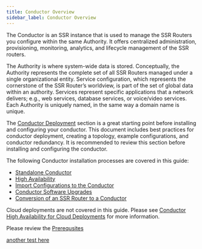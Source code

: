 ```yaml
---
title: Conductor Overview
sidebar_label: Conductor Overview
---
```

The Conductor is an SSR instance that is used to manage the SSR Routers you configure within the same Authority. It offers centralized administration, provisioning, monitoring, analytics, and lifecycle management of the SSR routers. 

The Authority is where system-wide data is stored. Conceptually, the Authority represents the complete set of all SSR Routers managed under a single organizational entity. Service configuration, which represents the cornerstone of the SSR Router’s worldview, is part of the set of global data within an authority. Services represent specific applications that a network delivers; e.g., web services, database services, or voice/video services. Each Authority is uniquely named, in the same way a domain name is unique.

The [Conductor Deployment](bcp_conductor_deployment.md) section is a great starting point before installing and configuring your conductor. This document includes best practices for conductor deployment, creating a topology, example configurations, and conductor redundancy. It is recommended to review this section before installing and configuring the conductor.

The following Conductor installation processes are covered in this guide:

- [Standalone Conductor](single_conductor_install.mdx)
- [High Availability](ha_conductor_install.mdx)
- [Import Configurations to the Conductor](single_conductor_config.md)
- [Conductor Software Upgrades](conductor_upgrade.md)
- [Conversion of an SSR Router to a Conductor](single_conductor_install#conductor-conversion)

Cloud deployments are not covered in this guide. Please see [Conductor High Availability for Cloud Deployments](intro_initialize_HA_conductor.md) for more information.


Please review the [Prerequsites](single_conductor_install#prerequisites)

[another test here](single_conductor_install#initial-boot-and-nmtui)